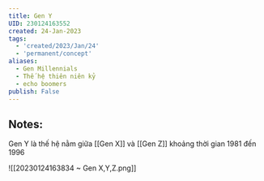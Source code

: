 ```yaml
---
title: Gen Y
UID: 230124163552
created: 24-Jan-2023
tags:
  - 'created/2023/Jan/24'
  - 'permanent/concept'
aliases:
  - Gen Millennials
  - Thế hệ thiên niên kỷ
  - echo boomers
publish: False
---
```

## Notes:
Gen Y là thế hệ nằm giữa [[Gen X]] và [[Gen Z]] khoảng thời gian 1981 đến 1996

![[20230124163834 ~ Gen X,Y,Z.png]]



